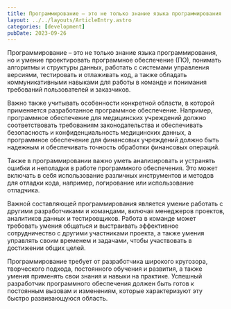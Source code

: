 ```yaml
---
title: Программирование – это не только знание языка программирования
layout: ../../layouts/ArticleEntry.astro
categories: [development]
pubDate: 2023-09-26
---
```


Программирование – это не только знание языка программирования, но и умение проектировать программное обеспечение (ПО), понимать алгоритмы и структуры данных, работать с системами управления версиями, тестировать и отлаживать код, а также обладать коммуникативными навыками для работы в команде и понимания требований пользователей и заказчиков.

Важно также учитывать особенности конкретной области, в которой применяется разработанное программное обеспечение. Например, программное обеспечение для медицинских учреждений должно соответствовать требованиям законодательства и обеспечивать безопасность и конфиденциальность медицинских данных, а программное обеспечение для финансовых учреждений должно быть надежным и обеспечивать точность обработки финансовых операций.

Также в программировании важно уметь анализировать и устранять ошибки и неполадки в работе программного обеспечения. Это может включать в себя использование различных инструментов и методов для отладки кода, например, логирование или использование отладчика.

Важной составляющей программирования является умение работать с другими разработчиками и командами, включая менеджеров проектов, аналитиков данных и тестировщиков. Работа в команде может требовать умения общаться и выстраивать эффективное сотрудничество с другими участниками проекта, а также умения управлять своим временем и задачами, чтобы участвовать в достижении общих целей.

Программирование требует от разработчика широкого кругозора, творческого подхода, постоянного обучения и развития, а также умения применять свои знания и навыки на практике. Успешный разработчик программного обеспечения должен быть готов к постоянным вызовам и изменениям, которые характеризуют эту быстро развивающуюся область.
